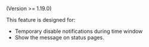 (Version >= 1.19.0)

This feature is designed for:

- Temporary disable notifications during time window
- Show the message on status pages.